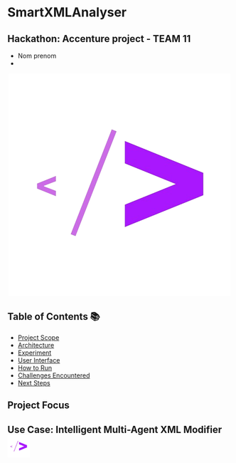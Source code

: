 # SmartXMLAnalyser
## Hackathon: Accenture project - TEAM 11
* Nom prenom
* 

<p align="center">
   <img src="https://github.com/Biline-dev/SmartXMLAnalyser/raw/main/logo.png" alt="Logo" />
</p>

## Table of Contents 📚
- [Project Scope](#project-scope)
- [Architecture](#architecture)
- [Experiment](#experiment)
- [User Interface](#user-interface)
- [How to Run](#how-to-run)
- [Challenges Encountered](#challenges-encountered)
- [Next Steps](#next-steps)

## **Project Focus**

## Use Case: Intelligent Multi-Agent XML Modifier <img src="https://github.com/Biline-dev/SmartXMLAnalyser/raw/main/logo.png" alt="Logo" width="50" />



